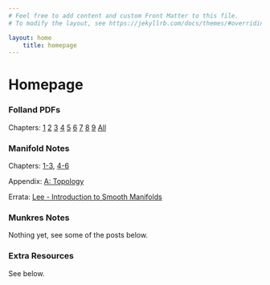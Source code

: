 ```yaml
---
# Feel free to add content and custom Front Matter to this file.
# To modify the layout, see https://jekyllrb.com/docs/themes/#overriding-theme-defaults

layout: home
    title: homepage
---
```

# Homepage

### Folland PDFs
Chapters: [1](/download/Chapter_1_Compiled.pdf) [2](/download/Chapter_2_Compiled.pdf) [3](/download/Chapter_3_Compiled.pdf) [4](/download/Chapter_4_Compiled.pdf) [5](/download/Chapter_5_Compiled.pdf) [6](/download/Chapter_6_Compiled.pdf) [7](/download/Chapter_7_Compiled.pdf) [8](/download/Chapter_8_Compiled.pdf) [9](/download/Chapter_9_Compiled.pdf) [All](/download/main.pdf)



### Manifold Notes
Chapters: [1-3](/download/Lee-Chapter-1_Compiled.pdf), [4-6](/download/Lee-Chapter-4_Compiled.pdf)

Appendix: [A: Topology](/download/Lee-Appendix_A_Compiled.pdf)

Errata: [Lee - Introduction to Smooth Manifolds](https://sites.math.washington.edu/~lee/Books/ISM/errata.pdf)

### Munkres Notes
Nothing yet, see some of the posts below.


### Extra Resources
See below.